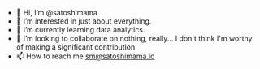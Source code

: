 - 👋 Hi, I’m @satoshimama
- 👀 I’m interested in just about everything.
- 🌱 I’m currently learning data analytics.
- 💞️ I’m looking to collaborate on nothing, really... I don't think I'm worthy of making a significant contribution
- 📫 How to reach me sm@satoshimama.io

